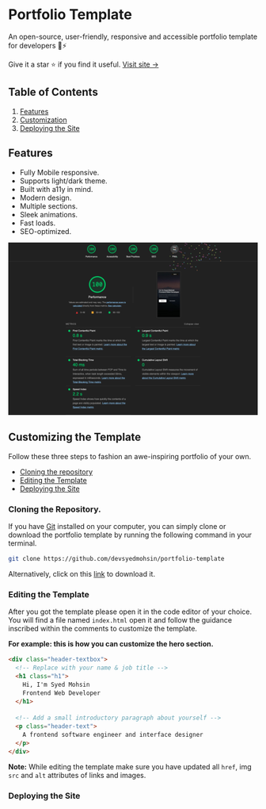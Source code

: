 # Portfolio Template

An open-source, user-friendly, responsive and accessible portfolio template for developers 🚀⚡

Give it a star ⭐ if you find it useful. [Visit site &rarr;](https://opensource-portfolio.netlify.app/)


## Table of Contents

1. [Features](#features)
1. [Customization](#customizing-the-template)
1. [Deploying the Site](#deploying-the-site)

## Features

-  Fully Mobile responsive.
-  Supports light/dark theme.
-  Built with a11y in mind.
-  Modern design.
-  Multiple sections.
-  Sleek animations.
-  Fast loads.
-  SEO-optimized.

<img src="assets/images/lighthouse.png" alt="lighthouse report with 100% scores">

## Customizing the Template

Follow these three steps to fashion an awe-inspiring portfolio of your own. 

- [Cloning the repository](#cloning-the-repository)
- [Editing the Template](#editing-the-template)
- [Deploying the Site](#deploying-the-site)


### Cloning the Repository.

If you have [Git](https://git-scm.com/) installed on your computer, you can simply clone or download the portfolio template by running the following command in your terminal.

```bash
git clone https://github.com/devsyedmohsin/portfolio-template
```
 Alternatively, click on this [link]() to download it. 

### Editing the Template 

After you got the template please open it in the code editor of your choice.
You will find a file named `index.html` open it and follow the guidance inscribed within the comments to customize the template.

**For example: this is how you can customize the hero section.**

```html
<div class="header-textbox">
  <!-- Replace with your name & job title -->
  <h1 class="h1">
    Hi, I'm Syed Mohsin
    Frontend Web Developer
  </h1>

  <!-- Add a small introductory paragraph about yourself -->
  <p class="header-text">
    A frontend software engineer and interface designer
  </p>
</div>
```
**Note:** While editing the template make sure you have updated all `href`, img `src` and `alt` attributes of links and images. 

### Deploying the Site